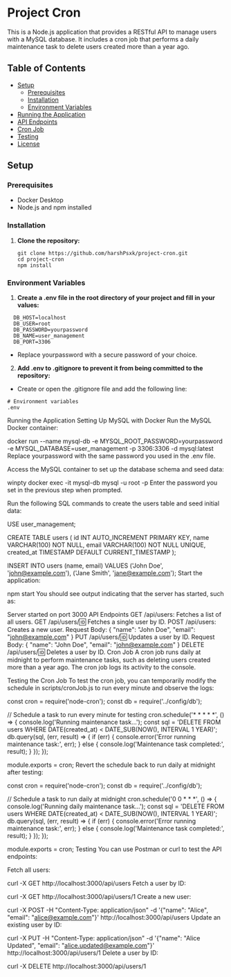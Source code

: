 # Project Cron

This is a Node.js application that provides a RESTful API to manage users with a MySQL database. It includes a cron job that performs a daily maintenance task to delete users created more than a year ago.

## Table of Contents

- [Setup](#setup)
  - [Prerequisites](#prerequisites)
  - [Installation](#installation)
  - [Environment Variables](#environment-variables)
- [Running the Application](#running-the-application)
- [API Endpoints](#api-endpoints)
- [Cron Job](#cron-job)
- [Testing](#testing)
- [License](#license)

## Setup

### Prerequisites

- Docker Desktop
- Node.js and npm installed

### Installation

1. **Clone the repository:**

   ```
   git clone https://github.com/harshPsxk/project-cron.git
   cd project-cron
   npm install
   
### Environment Variables

1. **Create a .env file in the root directory of your project and fill in your values:**
```
  DB_HOST=localhost
  DB_USER=root
  DB_PASSWORD=yourpassword
  DB_NAME=user_management
  DB_PORT=3306
```  
  - Replace yourpassword with a secure password of your choice.

2. **Add .env to .gitignore to prevent it from being committed to the repository:**

  - Create or open the .gitignore file and add the following line:

  ```
  # Environment variables
  .env
  ```
Running the Application
Setting Up MySQL with Docker
Run the MySQL Docker container:



docker run --name mysql-db -e MYSQL_ROOT_PASSWORD=yourpassword -e MYSQL_DATABASE=user_management -p 3306:3306 -d mysql:latest
Replace yourpassword with the same password you used in the .env file.

Access the MySQL container to set up the database schema and seed data:



winpty docker exec -it mysql-db mysql -u root -p
Enter the password you set in the previous step when prompted.

Run the following SQL commands to create the users table and seed initial data:



USE user_management;

CREATE TABLE users (
    id INT AUTO_INCREMENT PRIMARY KEY,
    name VARCHAR(100) NOT NULL,
    email VARCHAR(100) NOT NULL UNIQUE,
    created_at TIMESTAMP DEFAULT CURRENT_TIMESTAMP
);

INSERT INTO users (name, email) VALUES ('John Doe', 'john@example.com'), ('Jane Smith', 'jane@example.com');
Start the application:



npm start
You should see output indicating that the server has started, such as:



Server started on port 3000
API Endpoints
GET /api/users: Fetches a list of all users.
GET /api/users/:id: Fetches a single user by ID.
POST /api/users: Creates a new user.
Request Body: { "name": "John Doe", "email": "john@example.com" }
PUT /api/users/:id: Updates a user by ID.
Request Body: { "name": "John Doe", "email": "john@example.com" }
DELETE /api/users/:id: Deletes a user by ID.
Cron Job
A cron job runs daily at midnight to perform maintenance tasks, such as deleting users created more than a year ago. The cron job logs its activity to the console.

Testing the Cron Job
To test the cron job, you can temporarily modify the schedule in scripts/cronJob.js to run every minute and observe the logs:



const cron = require('node-cron');
const db = require('../config/db');

// Schedule a task to run every minute for testing
cron.schedule('* * * * *', () => {
    console.log('Running maintenance task...');
    const sql = 'DELETE FROM users WHERE DATE(created_at) < DATE_SUB(NOW(), INTERVAL 1 YEAR)';
    db.query(sql, (err, result) => {
        if (err) {
            console.error('Error running maintenance task:', err);
        } else {
            console.log('Maintenance task completed:', result);
        }
    });
});

module.exports = cron;
Revert the schedule back to run daily at midnight after testing:



const cron = require('node-cron');
const db = require('../config/db');

// Schedule a task to run daily at midnight
cron.schedule('0 0 * * *', () => {
    console.log('Running daily maintenance task...');
    const sql = 'DELETE FROM users WHERE DATE(created_at) < DATE_SUB(NOW(), INTERVAL 1 YEAR)';
    db.query(sql, (err, result) => {
        if (err) {
            console.error('Error running maintenance task:', err);
        } else {
            console.log('Maintenance task completed:', result);
        }
    });
});

module.exports = cron;
Testing
You can use Postman or curl to test the API endpoints:

Fetch all users:



curl -X GET http://localhost:3000/api/users
Fetch a user by ID:



curl -X GET http://localhost:3000/api/users/1
Create a new user:



curl -X POST -H "Content-Type: application/json" -d '{"name": "Alice", "email": "alice@example.com"}' http://localhost:3000/api/users
Update an existing user by ID:



curl -X PUT -H "Content-Type: application/json" -d '{"name": "Alice Updated", "email": "alice.updated@example.com"}' http://localhost:3000/api/users/1
Delete a user by ID:



curl -X DELETE http://localhost:3000/api/users/1
